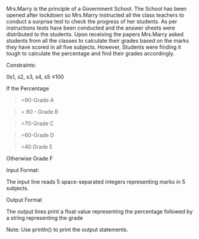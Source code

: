 Mrs.Marry is the principle of a Government School. 
The School has been opened after lockdown so Mrs.Marry instructed all the class teachers to conduct a surprise test to check the progress of her students.
As per instructions tests have been conducted and the answer sheets were distributed to the students. 
Upon receiving the papers Mrs.Marry asked students from all the classes to calculate their grades based on the marks they have scored in all five subjects. 
However, Students were finding it tough to calculate the percentage and find their grades accordingly.

Constraints:

0s1, s2, s3, s4, s5 ≤100

If the Percentage

>=90-Grade A

>= 80 - Grade B

>=70-Grade C

>=60-Grade D

>=40 Grade E

Otherwise Grade F

Input Format:

The input line reads 5 space-separated integers representing marks in 5 subjects.

Output Format

The output lines print a float value representing the percentage followed by a string representing the grade

Note: Use println() to print the output statements.
